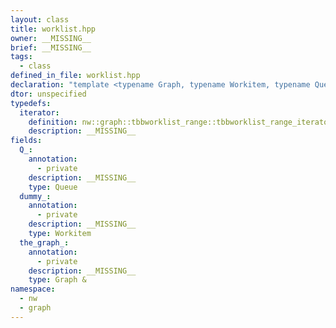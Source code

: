 ```yaml
---
layout: class
title: worklist.hpp
owner: __MISSING__
brief: __MISSING__
tags:
  - class
defined_in_file: worklist.hpp
declaration: "template <typename Graph, typename Workitem, typename Queue>\nclass nw::graph::tbbworklist_range;"
dtor: unspecified
typedefs:
  iterator:
    definition: nw::graph::tbbworklist_range::tbbworklist_range_iterator
    description: __MISSING__
fields:
  Q_:
    annotation:
      - private
    description: __MISSING__
    type: Queue
  dummy_:
    annotation:
      - private
    description: __MISSING__
    type: Workitem
  the_graph_:
    annotation:
      - private
    description: __MISSING__
    type: Graph &
namespace:
  - nw
  - graph
---
```

